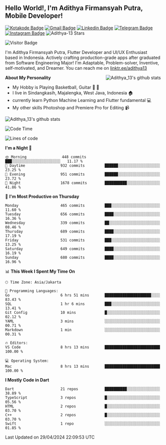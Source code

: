 
## Hello World!, I'm Adithya Firmansyah Putra, Mobile Developer!

[![Kotakode Badge](https://img.shields.io/badge/-Kotakode-green?style=plastic&logo=Kotakode&link=https://kotakode.com/users/527/adithya-13)](https://kotakode.com/users/527/adithya-13)
[![Gmail Badge](https://img.shields.io/badge/-Gmail-white?style=plastic&logo=Gmail&link=mailto:aditputrafirmansyah@gmail.com)](mailto:aditputrafirmansyah@gmail.com)
[![Linkedin Badge](https://img.shields.io/badge/-LinkedIn-blue?style=plastic&logo=Linkedin&link=https://www.linkedin.com/in/aditputrafirmansyah/)](https://www.linkedin.com/in/aditputrafirmansyah/) 
[![Telegram Badge](https://img.shields.io/badge/-Telegram-blue?style=plastic&logo=telegram&link=https://t.me/Adithya_13)](https://t.me/Adithya_13) 
[![Instagram Badge](https://img.shields.io/badge/-Instagram-white?style=plastic&logo=instagram&link=https://www.instagram.com/adithya_firmansyahputra/)](https://www.instagram.com/adithya_firmansyahputra/)
![Adithya-13 Stars](https://img.shields.io/github/stars/Adithya-13?affiliations=OWNER&style=social)

![Visitor Badge](https://visitor-badge.laobi.icu/badge?page_id=Adithya-13.Adithya-13)

I'm Adithya Firmansyah Putra, Flutter Developer and UI/UX Enthusiast based in Indonesia. Actively crafting production-grade apps after graduated from Software Engineering Major! I'm Adaptable, Problem-solver, Inventive, self-motivated, and Dreamer. You can reach me on [linktr.ee/adithya13](https://linktr.ee/adithya13)

<img align="right" alt="Adithya_13's github stats" src="https://github-readme-stats.vercel.app/api/top-langs/?username=Adithya-13&theme=radical&show_icons=true&hide_border=true&line_height=24"/>

**About My Personality**

- My Hobby is Playing Basketball, Guitar :basketball: :guitar: 
- I live in Sindangkasih, Majalengka, West Java, Indonesia :house:
- currently learn Python Machine Learning and Flutter fundamental :computer:
- My other skills Photoshop and Premiere Pro for Editing :video_camera:

<img alt="Adithya_13's github stats" src="https://github-readme-stats.vercel.app/api?username=Adithya-13&count_private=true&show_icons=true&hide_border=true&include_all_commits=true&line_height=24&theme=radical"/>

<!--START_SECTION:waka-->
![Code Time](http://img.shields.io/badge/Code%20Time-2%2C157%20hrs%2046%20mins-blue)

![Lines of code](https://img.shields.io/badge/From%20Hello%20World%20I%27ve%20Written-2.3%20million%20lines%20of%20code-blue)

**I'm a Night 🦉** 

```text
🌞 Morning                448 commits         ███░░░░░░░░░░░░░░░░░░░░░░   11.17 % 
🌆 Daytime                932 commits         ██████░░░░░░░░░░░░░░░░░░░   23.25 % 
🌃 Evening                951 commits         ██████░░░░░░░░░░░░░░░░░░░   23.72 % 
🌙 Night                  1678 commits        ██████████░░░░░░░░░░░░░░░   41.86 % 
```
📅 **I'm Most Productive on Thursday** 

```text
Monday                   465 commits         ███░░░░░░░░░░░░░░░░░░░░░░   11.60 % 
Tuesday                  656 commits         ████░░░░░░░░░░░░░░░░░░░░░   16.36 % 
Wednesday                339 commits         ██░░░░░░░░░░░░░░░░░░░░░░░   08.46 % 
Thursday                 689 commits         ████░░░░░░░░░░░░░░░░░░░░░   17.19 % 
Friday                   531 commits         ███░░░░░░░░░░░░░░░░░░░░░░   13.25 % 
Saturday                 649 commits         ████░░░░░░░░░░░░░░░░░░░░░   16.19 % 
Sunday                   680 commits         ████░░░░░░░░░░░░░░░░░░░░░   16.96 % 
```


📊 **This Week I Spent My Time On** 

```text
🕑︎ Time Zone: Asia/Jakarta

💬 Programming Languages: 
Go                       6 hrs 51 mins       █████████████████████░░░░   83.43 % 
SQL                      1 hr 6 mins         ███░░░░░░░░░░░░░░░░░░░░░░   13.41 % 
Git Config               10 mins             █░░░░░░░░░░░░░░░░░░░░░░░░   02.12 % 
YAML                     3 mins              ░░░░░░░░░░░░░░░░░░░░░░░░░   00.71 % 
Markdown                 1 min               ░░░░░░░░░░░░░░░░░░░░░░░░░   00.31 % 

🔥 Editors: 
VS Code                  8 hrs 13 mins       █████████████████████████   100.00 % 

💻 Operating System: 
Mac                      8 hrs 13 mins       █████████████████████████   100.00 % 
```

**I Mostly Code in Dart** 

```text
Dart                     21 repos            ██████████░░░░░░░░░░░░░░░   38.89 % 
TypeScript               3 repos             █░░░░░░░░░░░░░░░░░░░░░░░░   05.56 % 
HTML                     2 repos             █░░░░░░░░░░░░░░░░░░░░░░░░   03.70 % 
C++                      2 repos             █░░░░░░░░░░░░░░░░░░░░░░░░   03.70 % 
Swift                    1 repo              ░░░░░░░░░░░░░░░░░░░░░░░░░   01.85 % 
```




 Last Updated on 29/04/2024 22:09:53 UTC
<!--END_SECTION:waka-->
